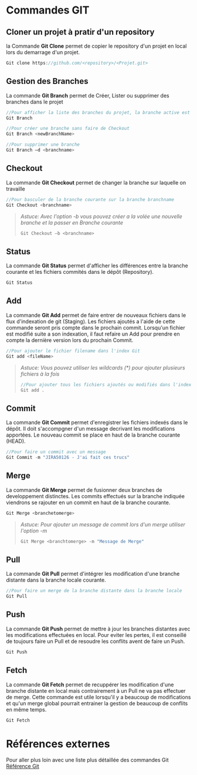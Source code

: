 # Commandes GIT
        
## Cloner un projet à pratir d'un repository

la Commande **Git Clone** permet de copier le repository d'un projet en local lors du demarrage d'un projet.

```js
Git clone https://github.com/<repository>/<Projet.git>
```

## Gestion des Branches 

La commande **Git Branch** permet de Créer, Lister ou supprimer des branches dans le projet 

```js
//Pour afficher la liste des branches du projet, la branche active est en général affichée en vert avec un asterix
Git Branch
```

```js
//Pour créer une branche sans faire de Checkout
Git Branch <newBranchName>
```

```js
//Pour supprimer une branche
Git Branch –d <branchname>
```

## Checkout 

La commande **Git Checkout** permet de changer la branche sur laquelle on travaille

```js
//Pour basculer de la branche courante sur la branche branchname
Git Checkout <branchname>
```

> _Astuce: Avec l'option -b vous pouvez créer a la volée une nouvelle branche et la passer en Branche courante_
> ```js
> Git Checkout –b <branchname>
> ```

## Status 

La commande **Git Status** permet d'afficher les différences entre la branche courante et les fichiers commités dans le dépôt (Repository).

```js
Git Status  
```

## Add 

La commande **Git Add** permet de faire entrer de nouveaux fichiers dans le flux d'indexation de git (Staging). Les fichiers ajoutés a l'aide de cette commande seront pris compte dans le prochain commit. Lorsqu'un fichier est modifié suite a son indexation, il faut refaire un Add pour prendre en compte la dernière version lors du prochain Commit.

```js
//Pour ajouter le fichier filename dans l'index Git
Git add <fileName> 
```

> _Astuce: Vous pouvez utiliser les wildcards (*) pour ajouter plusieurs fichiers à la fois_
> ```js
> //Pour ajouter tous les fichiers ajoutés ou modifiés dans l'indexation
> Git add . 
> ```

## Commit 

La commande **Git Commit** permet d'enregistrer les fichiers indexés dans le dépôt. Il doit s'accompgner d'un message decrivant les modifications apportées.
Le nouveau commit se place en haut de la branche courante (HEAD).

```js
//Pour faire un commit avec un message
Git Commit -m "JIRA50126 - J'ai fait ces trucs" 
```

## Merge

La commande **Git Merge** permet de fusionner deux branches de developpement distinctes. Les commits effectués sur la branche indiquée viendrons se rajouter en un commit en haut de la branche courante.

```js
Git Merge <branchetomerge>
```

> _Astuce: Pour ajouter un message de commit lors d'un merge utiliser l'option -m_
> ```js
> Git Merge <branchtomerge> -m "Message de Merge"
> ```

## Pull

La commande **Git Pull** permet d'intégrer les modification d'une branche distante dans la branche locale courante.

```js
//Pour faire un merge de la branche distante dans la branche locale
Git Pull
```


## Push

La commande **Git Push** permet de mettre à jour les branches distantes avec les modifications effectuées en local.
Pour eviter les pertes, il est conseillé de toujours faire un Pull et de resoudre les conflits avent de faire un Push.

```js
Git Push
```

## Fetch

La commande **Git Fetch** permet de recuppérer les modification d'une branche distante en local mais contrairement à un Pull ne va pas effectuer de merge.
Cette commande est utile lorsqu'il y a beaucoup de modifications et qu'un merge global pourrait entrainer la gestion de beaucoup de conflits en même temps.

```js
Git Fetch
```

# Références externes

Pour aller plus loin avec une liste plus détaillée des commandes Git
[Référence Git](https://git-scm.com/docs)
